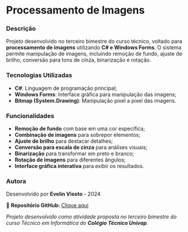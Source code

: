 # Processamento de Imagens

### Descrição

Projeto desenvolvido no terceiro bimestre do curso técnico, voltado para **processamento de imagens** utilizando **C# e Windows Forms**. O sistema permite manipulação de imagens, incluindo remoção de fundo, ajuste de brilho, conversão para tons de cinza, binarização e rotação.

### Tecnologias Utilizadas

- **C#**: Linguagem de programação principal;
- **Windows Forms**: Interface gráfica para manipulação das imagens;
- **Bitmap (System.Drawing)**: Manipulação pixel a pixel das imagens.

### Funcionalidades

- **Remoção de fundo** com base em uma cor específica;
- **Combinação de imagens** para sobrepor elementos;
- **Ajuste de brilho** para destacar detalhes;
- **Conversão para escala de cinza** para análises visuais;
- **Binarização** para transformar em preto e branco;
- **Rotação de imagens** para diferentes ângulos;
- **Interface gráfica interativa** para exibir os resultados.

### Autora

Desenvolvido por **Evelin Visoto** - 2024

📌 **Repositório GitHub:** [Clique aqui](https://github.com/EvelinVisoto/Site-Isabela)

_Projeto desenvolvido como atividade proposta no terceiro bimestre do curso Técnico em Informática do **Colégio Técnico Univap**._

